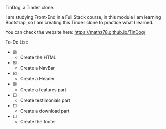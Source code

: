TinDog, a Tinder clone.


I am studying Front-End in a Full Stack course, in this module I am learning Bootstrap, so I am creating this Tinder clone to practice what I learned.

You can check the website here: https://mathz78.github.io/TinDog/

To-Do List:

* [X] - Create the HTML
* [X] - Create a NavBar
* [X] - Create a Header
* [X] - Create a features part
* [ ] - Create testimonials part
* [ ] - Create a download part
* [ ] - Create the footer

